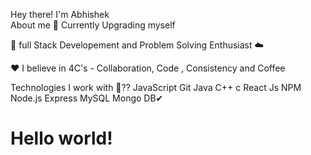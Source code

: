 Hey there! I'm Abhishek        
About me
🔭 Currently Upgrading myself

🌱 full Stack Developement and Problem Solving Enthusiast ☁️

❤️ I believe in 4C's - Collaboration, Code , Consistency and Coffee


Technologies I work with 🤔??
JavaScript
Git
Java
C++
c
React Js
NPM
Node.js
Express
MySQL
Mongo DB✔
<h1>Hello world!</h1>

